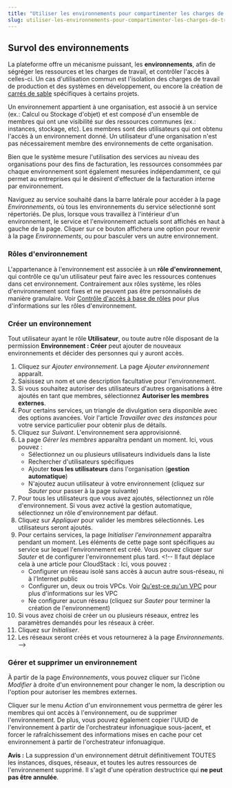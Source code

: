 ```yaml
---
title: "Utiliser les environnements pour compartimenter les charges de travail et les utilisateurs"
slug: utiliser-les-environnements-pour-compartimenter-les-charges-de-travail-et-les-utilisateurs
---
```



## Survol des environnements

La plateforme offre un mécanisme puissant, les **environnements**, afin de ségréger les ressources et les charges de travail, et contrôler l'accès à celles-ci. Un cas d'utilisation commun est l'isolation des charges de travail de production et des systèmes en développement, ou encore la création de [carrés de sable](https://fr.wikipedia.org/wiki/Sandbox_%28s%C3%A9curit%C3%A9_informatique%29) spécifiques à certains projets.

Un environnement appartient à une organisation, est associé à un service (ex.: Calcul ou Stockage d'objet) et est composé d'un ensemble de membres qui ont une visibilité sur des ressources communes (ex.: instances, stockage, etc).  Les membres sont des utilisateurs qui ont obtenu l'accès à un environnement donné. Un utilisateur d'une organisation n'est pas nécessairement membre des environnements de cette organisation.

Bien que le système mesure l'utilisation des services au niveau des organisations pour des fins de facturation, les ressources consommées par chaque environnement sont également mesurées indépendamment, ce qui permet au entreprises qui le désirent d'effectuer de la facturation interne par environnement.

Naviguez au service souhaité dans la barre latérale pour accéder à la page *Environnements*, où tous les environnements du service sélectionné sont répertoriés. De plus, lorsque vous travaillez à l'intérieur d'un environnement, le service et l'environnement actuels sont affichés en haut à gauche de la page. Cliquer sur ce bouton affichera une option pour revenir à la page *Environnements*, ou pour basculer vers un autre environnement.

### Rôles d'environnement

L'appartenance à l'environnement est associée à un **rôle d'environnement**, qui contrôle ce qu'un utilisateur peut faire avec les ressources contenues dans cet environnement. Contrairement aux rôles système, les rôles d'environnement sont fixes et ne peuvent pas être personnalisés de manière granulaire.  Voir [Contrôle d'accès à base de rôles](../administration/rbac.md) pour plus d'informations sur les rôles d'environnement.

### Créer un environnement

Tout utilisateur ayant le rôle **Utilisateur**, ou toute autre rôle disposant de la permission **Environnement : Créer** peut ajouter de nouveaux environnements et décider des personnes qui y auront accès.

1. Cliquez sur *Ajouter environnement*. La page *Ajouter environnement* apparaît.
1. Saisissez un nom et une description facultative pour l'environnement.
1. Si vous souhaitez autoriser des utilisateurs d'autres organisations à être ajoutés en tant que membres, sélectionnez **Autoriser les membres externes**.
1. Pour certains services, un triangle de divulgation sera disponible avec des options avancées. Voir l'article *Travailler avec des instances* pour votre service particulier pour obtenir plus de détails.
1. Cliquez sur *Suivant*. L'environnement sera approvisionné.
1. La page *Gérer les membres* apparaîtra pendant un moment. Ici, vous pouvez :
    - Sélectionnez un ou plusieurs utilisateurs individuels dans la liste
    - Rechercher d'utilisateurs spécifiques
    - Ajouter **tous les utilisateurs** dans l'organisation (**gestion automatique**)
    - N'ajoutez aucun utilisateur à votre environnement (cliquez sur *Sauter* pour passer à la page suivante)
1. Pour tous les utilisateurs que vous avez ajoutés, sélectionnez un rôle d'environnement. Si vous avez activé la gestion automatique, sélectionnez un rôle d'environnement par défaut.
1. Cliquez sur *Appliquer* pour valider les membres sélectionnés. Les utilisateurs seront ajoutés.
1. Pour certains services, la page *Initialiser l'environnement* apparaîtra pendant un moment. Les éléments de cette page sont spécifiques au service sur lequel l'environnement est créé.  Vous pouvez cliquer sur *Sauter* et de configurer l'environnement plus tard. <!-- Il faut déplace cela à une article pour CloudStack : Ici, vous pouvez :
    - Configurer un réseau isolé sans accès à aucun autre sous-réseau, ni à l'Internet public
    - Configurer un, deux ou trois VPCs. Voir [Qu'est-ce qu'un VPC](../cloudstack-compute-service/what-is-a-vpc.md) pour plus d'informations sur les VPC
    - Ne configurer aucun réseau (cliquez sur *Sauter* pour terminer la création de l'environnement)
1. Si vous avez choisi de créer un ou plusieurs réseaux, entrez les paramètres demandés pour les réseaux à créer.
1. Cliquez sur *Initialiser*.
1. Les réseaux seront créés et vous retournerez à la page *Environnements*. -->

### Gérer et supprimer un environnement

À partir de la page *Environnements*, vous pouvez cliquer sur l'icône *Modifier* à droite d'un environnement pour changer le nom, la description ou l'option pour autoriser les membres externes.

Cliquer sur le menu *Action* d'un environnement vous permettra de gérer les membres qui ont accès à l'environnement, ou de supprimer l'environnement. De plus, vous pouvez également copier l'UUID de l'environnement à partir de l'orchestrateur infonuagique sous-jacent, et forcer le rafraîchissement des informations mises en cache pour cet environnement à partir de l'orchestrateur infonuagique.

**Avis :** La suppression d'un environnement détruit définitivement TOUTES les instances, disques, réseaux, et toutes les autres ressources de l'environnement supprimé. Il s'agit d'une opération destructrice qui **ne peut pas être annulée**.

